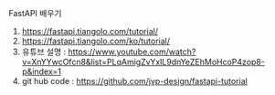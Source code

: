FastAPI 배우기

1. https://fastapi.tiangolo.com/tutorial/
2. https://fastapi.tiangolo.com/ko/tutorial/
3. 유튜브 설명 : https://www.youtube.com/watch?v=XnYYwcOfcn8&list=PLqAmigZvYxIL9dnYeZEhMoHcoP4zop8-p&index=1
4. git hub code : https://github.com/jvp-design/fastapi-tutorial
